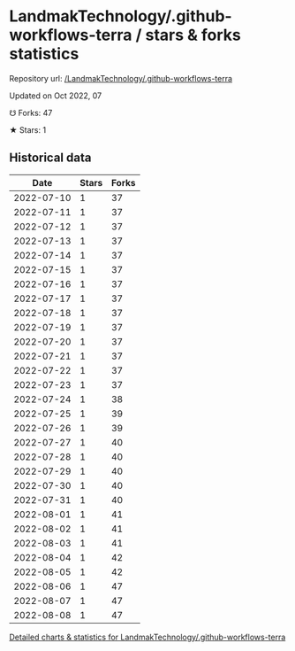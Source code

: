 # LandmakTechnology/.github-workflows-terra / stars & forks statistics

Repository url: [/LandmakTechnology/.github-workflows-terra](https://github.com/LandmakTechnology/.github-workflows-terra)

Updated on Oct 2022, 07

☋ Forks: 47

★ Stars: 1

## Historical data
| Date | Stars | Forks |
|------|-------|-------|
| 2022-07-10 | 1 | 37 | 
| 2022-07-11 | 1 | 37 | 
| 2022-07-12 | 1 | 37 | 
| 2022-07-13 | 1 | 37 | 
| 2022-07-14 | 1 | 37 | 
| 2022-07-15 | 1 | 37 | 
| 2022-07-16 | 1 | 37 | 
| 2022-07-17 | 1 | 37 | 
| 2022-07-18 | 1 | 37 | 
| 2022-07-19 | 1 | 37 | 
| 2022-07-20 | 1 | 37 | 
| 2022-07-21 | 1 | 37 | 
| 2022-07-22 | 1 | 37 | 
| 2022-07-23 | 1 | 37 | 
| 2022-07-24 | 1 | 38 | 
| 2022-07-25 | 1 | 39 | 
| 2022-07-26 | 1 | 39 | 
| 2022-07-27 | 1 | 40 | 
| 2022-07-28 | 1 | 40 | 
| 2022-07-29 | 1 | 40 | 
| 2022-07-30 | 1 | 40 | 
| 2022-07-31 | 1 | 40 | 
| 2022-08-01 | 1 | 41 | 
| 2022-08-02 | 1 | 41 | 
| 2022-08-03 | 1 | 41 | 
| 2022-08-04 | 1 | 42 | 
| 2022-08-05 | 1 | 42 | 
| 2022-08-06 | 1 | 47 | 
| 2022-08-07 | 1 | 47 | 
| 2022-08-08 | 1 | 47 | 


[Detailed charts & statistics for LandmakTechnology/.github-workflows-terra](https://reviewgithub.com/rep/LandmakTechnology/.github-workflows-terra)
